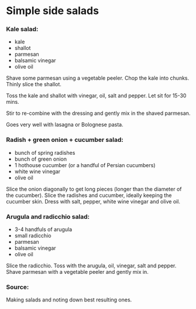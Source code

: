 # Simple side salads

### Kale salad:
* kale
* shallot
* parmesan
* balsamic vinegar
* olive oil

Shave some parmesan using a vegetable peeler. Chop the kale into chunks. Thinly slice the shallot.

Toss the kale and shallot with vinegar, oil, salt and pepper. Let sit for 15-30 mins.

Stir to re-combine with the dressing and gently mix in the shaved parmesan.

Goes very well with lasagna or Bolognese pasta.


### Radish + green onion + cucumber salad:
* bunch of spring radishes
* bunch of green onion
* 1 hothouse cucumber (or a handful of Persian cucumbers)
* white wine vinegar
* olive oil

Slice the onion diagonally to get long pieces (longer than the diameter of the cucumber). Slice the radishes and cucumber, ideally keeping the cucumber skin. Dress with salt, pepper, white wine vinegar and olive oil.


### Arugula and radicchio salad:
* 3-4 handfuls of arugula
* small radicchio
* parmesan
* balsamic vinegar
* olive oil

Slice the radicchio. Toss with the arugula, oil, vinegar, salt and pepper. Shave parmesan with a vegetable peeler and gently mix in.


### Source:

Making salads and noting down best resulting ones.
